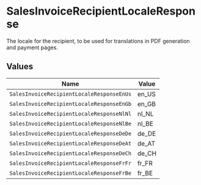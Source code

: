 # SalesInvoiceRecipientLocaleResponse

The locale for the recipient, to be used for translations in PDF generation and payment pages.


## Values

| Name                                      | Value                                     |
| ----------------------------------------- | ----------------------------------------- |
| `SalesInvoiceRecipientLocaleResponseEnUs` | en_US                                     |
| `SalesInvoiceRecipientLocaleResponseEnGb` | en_GB                                     |
| `SalesInvoiceRecipientLocaleResponseNlNl` | nl_NL                                     |
| `SalesInvoiceRecipientLocaleResponseNlBe` | nl_BE                                     |
| `SalesInvoiceRecipientLocaleResponseDeDe` | de_DE                                     |
| `SalesInvoiceRecipientLocaleResponseDeAt` | de_AT                                     |
| `SalesInvoiceRecipientLocaleResponseDeCh` | de_CH                                     |
| `SalesInvoiceRecipientLocaleResponseFrFr` | fr_FR                                     |
| `SalesInvoiceRecipientLocaleResponseFrBe` | fr_BE                                     |